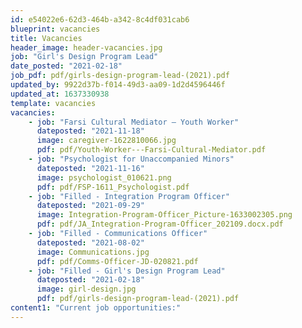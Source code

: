 ```yaml
---
id: e54022e6-62d3-464b-a342-8c4df031cab6
blueprint: vacancies
title: Vacancies
header_image: header-vacancies.jpg
job: "Girl's Design Program Lead"
date_posted: "2021-02-18"
job_pdf: pdf/girls-design-program-lead-(2021).pdf
updated_by: 9922d37b-f014-49d3-aa09-1d2d4596446f
updated_at: 1637330938
template: vacancies
vacancies:
    - job: "Farsi Cultural Mediator – Youth Worker"
      dateposted: "2021-11-18"
      image: caregiver-1622810066.jpg
      pdf: pdf/Youth-Worker---Farsi-Cultural-Mediator.pdf
    - job: "Psychologist for Unaccompanied Minors"
      dateposted: "2021-11-16"
      image: psychologist_010621.png
      pdf: pdf/FSP-1611_Psychologist.pdf
    - job: "Filled - Integration Program Officer"
      dateposted: "2021-09-29"
      image: Integration-Program-Officer_Picture-1633002305.png
      pdf: pdf/JA_Integration-Program-Officer_202109.docx.pdf
    - job: "Filled - Communications Officer"
      dateposted: "2021-08-02"
      image: Communications.jpg
      pdf: pdf/Comms-Officer-JD-020821.pdf
    - job: "Filled - Girl's Design Program Lead"
      dateposted: "2021-02-18"
      image: girl-design.jpg
      pdf: pdf/girls-design-program-lead-(2021).pdf
content1: "Current job opportunities:"
---
```

